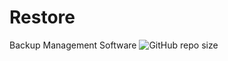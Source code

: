# Restore
Backup Management Software
![GitHub repo size](https://img.shields.io/github/repo-size/TeamCoeus/Restore)
